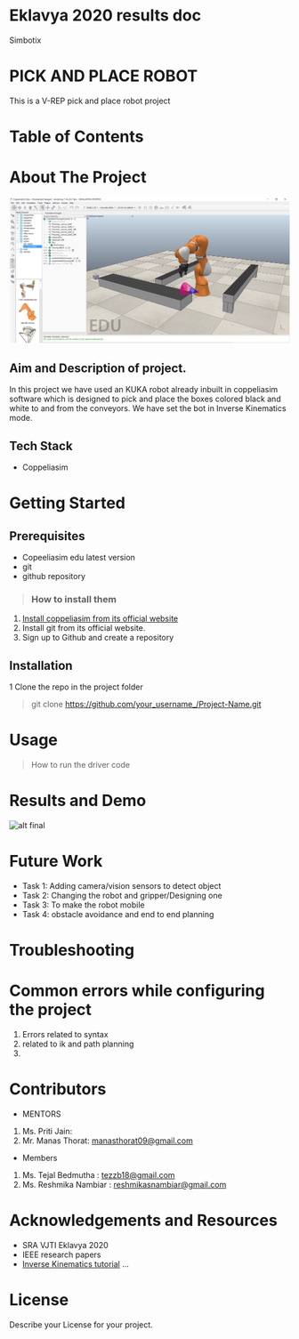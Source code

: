 # Eklavya 2020 results doc
Simbotix
# PICK AND PLACE ROBOT
This is a V-REP pick and place robot project
# Table of Contents
# About The Project
![alt final](final.png)

## Aim and Description of project.
In this project we have used an KUKA robot already inbuilt in coppeliasim software which is designed to pick and place the boxes colored black and white to and from the conveyors. We have set the bot in Inverse Kinematics mode. 

## Tech Stack
- Coppeliasim
# Getting Started
## Prerequisites
- Copeeliasim edu latest version 
- git
- github repository 
> ### How to install them
1. [Install coppeliasim from its official website](www.coppeliarobotics.com)
2. Install git from its official website.
3. Sign up to Github and create a repository
## Installation
1 Clone the repo in the project folder
> git clone https://github.com/your_username_/Project-Name.git
# Usage
> How to run the driver code
# Results and Demo
![alt final](https://youtu.be/D5PNpu40aRw)
# Future Work
 - Task 1: Adding camera/vision sensors to detect object
 - Task 2: Changing the robot and gripper/Designing one
 - Task 3: To make the robot mobile  
 - Task 4: obstacle avoidance and end to end planning
# Troubleshooting
# Common errors while configuring the project
1. Errors related to syntax 
2. related to ik and path planning
3.
# Contributors
- MENTORS
1. Ms. Priti Jain: 
2. Mr. Manas Thorat: manasthorat09@gmail.com
- Members
1. Ms. Tejal Bedmutha : tezzb18@gmail.com
2. Ms. Reshmika Nambiar : reshmikasnambiar@gmail.com
# Acknowledgements and Resources
- SRA VJTI Eklavya 2020
- IEEE research papers
- [Inverse Kinematics tutorial](https://youtu.be/JUiSZinyH1c)
...
# License
Describe your License for your project.
